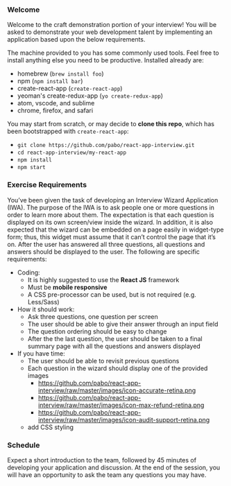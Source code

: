 ### Welcome

Welcome to the craft demonstration portion of your interview! You will be asked to demonstrate your web development talent by implementing an application based upon the below requirements.

The machine provided to you has some commonly used tools. Feel free to install anything else you need to be productive. Installed already are:
  - homebrew (`brew install foo`)
  - npm (`npm install bar`)
  - create-react-app (`create-react-app`)
  - yeoman's create-redux-app (`yo create-redux-app`)
  - atom, vscode, and sublime
  - chrome, firefox, and safari

You may start from scratch, or may decide to **clone this repo**, which has been bootstrapped with `create-react-app`:
  - `git clone https://github.com/pabo/react-app-interview.git`
  - `cd react-app-interview/my-react-app`
  - `npm install`
  - `npm start`

### Exercise Requirements

You’ve been given the task of developing an Interview Wizard Application (IWA). The purpose of the IWA is to ask people one or more questions in order to learn more about them. The expectation is that each question is displayed on its own screen/view inside the wizard. In addition, it is also expected that the wizard can be embedded on a page easily in widget-type form; thus, this widget must assume that it can’t control the page that it’s on. After the user has answered all three questions, all questions and answers should be displayed to the user.
The following are specific requirements:

  - Coding:
    - It is highly suggested to use the **React JS** framework
    - Must be **mobile responsive**
    - A CSS pre-processor can be used, but is not required (e.g. Less/Sass)
  - How it should work:
    - Ask three questions, one question per screen
    - The user should be able to give their answer through an input field
    - The question ordering should be easy to change
    - After the the last question, the user should be taken to a final summary page with all the questions and answers displayed
  - If you have time:
    - The user should be able to revisit previous questions
    - Each question in the wizard should display one of the provided images
      - https://github.com/pabo/react-app-interview/raw/master/images/icon-accurate-retina.png
      - https://github.com/pabo/react-app-interview/raw/master/images/icon-max-refund-retina.png
      - https://github.com/pabo/react-app-interview/raw/master/images/icon-audit-support-retina.png
    - add CSS styling

### Schedule

Expect a short introduction to the team, followed by 45 minutes of developing your application and discussion. At the end of the session, you will have an opportunity to ask the team any questions you may have.
